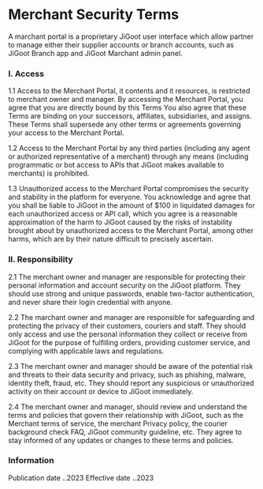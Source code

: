 # Merchant Security Terms


A marchant portal is a proprietary JiGoot user interface which allow partner to manage either their supplier accounts or branch accounts, such as JiGoot Branch app and JiGoot Marchant admin panel. 


### I. Access

1.1 Access to the Merchant Portal, it contents and it resources, is restricted to merchant owner and manager. By accessing the Merchant Portal, you agree that you are directly bound by this Terms You also agree that these Terms are binding on your successors, affiliates, subsidiaries, and assigns. These Terms shall supersede any other terms or agreements governing your access to the Merchant Portal.

1.2 Access to the Merchant Portal by any third parties (including any agent or authorized representative of a merchant) through any means (including programmatic or bot access to APIs that JiGoot makes available to merchants) is prohibited.

1.3 Unauthorized access to the Merchant Portal compromises the security and stability in the platform for everyone. You acknowledge and agree that you shall be liable to JiGoot in the amount of $100 in liquidated damages for each unauthorized access or API call, which you agree is a reasonable approximation of the harm to JiGoot caused by the risks of instability brought about by unauthorized access to the Merchant Portal, among other harms, which are by their nature difficult to precisely ascertain.


### II. Responsibility

2.1 The merchant owner and manager are responsible for protecting their personal information and account security on the JiGoot platform. They should use strong and unique passwords, enable two-factor authentication, and never share their login credential with anyone.

2.2 The marchant owner and manager are responsible for safeguarding and protecting the privacy of their customers, couriers and staff. They should only access and use the personal information they collect or receive from JiGoot for the purpose of fulfilling orders, providing customer service, and complying with applicable laws and regulations.

2.3 The merchant owner and manager should be aware of the potential risk and threats to their data security and privacy, such as phishing, malware, identity theft, fraud, etc. They should report any suspicious or unauthorized activity on their account or device to JiGoot immediately.

2.4 The merchant owner and manager, should review and understand the terms and policies that govern their relationship with JiGoot, such as the Merchant terms of service, the merchant Privacy policy, the courier background check FAQ, JiGoot community guideline, etc. They agree to stay informed of any updates or changes to these terms and policies.



### Information
Publication date **.**.2023
Effective date  **.**.2023
